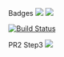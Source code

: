Badges
<a href="https://codeclimate.com/github/aleksbel/python-project-lvl2/maintainability"><img src="https://api.codeclimate.com/v1/badges/22cf6ae0d99bbf3bb6e8/maintainability" /></a>
<a href="https://codeclimate.com/github/aleksbel/python-project-lvl2/test_coverage"><img src="https://api.codeclimate.com/v1/badges/22cf6ae0d99bbf3bb6e8/test_coverage" /></a>

[![Build Status](https://travis-ci.org/aleksbel/python-project-lvl2.svg?branch=master)](https://travis-ci.org/aleksbel/python-project-lvl2)

PR2 Step3
<a href="https://asciinema.org/a/293405" target="_blank"><img src="https://asciinema.org/a/293405.svg" /></a>
